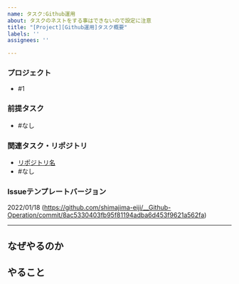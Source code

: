 ```yaml
---
name: タスク:Github運用
about: タスクのネストをする事はできないので設定に注意
title: "[Project][Github運用]タスク概要"
labels: ''
assignees: ''

---
```


### プロジェクト
- #1

### 前提タスク
- #なし

### 関連タスク・リポジトリ
-  [リポジトリ名](https://github.com/shimajima-eiji/)
- #なし

### Issueテンプレートバージョン
2022/01/18 (https://github.com/shimajima-eiji/__Github-Operation/commit/8ac5330403fb95f81194adba6d453f9621a562fa)

---

## なぜやるのか


## やること
